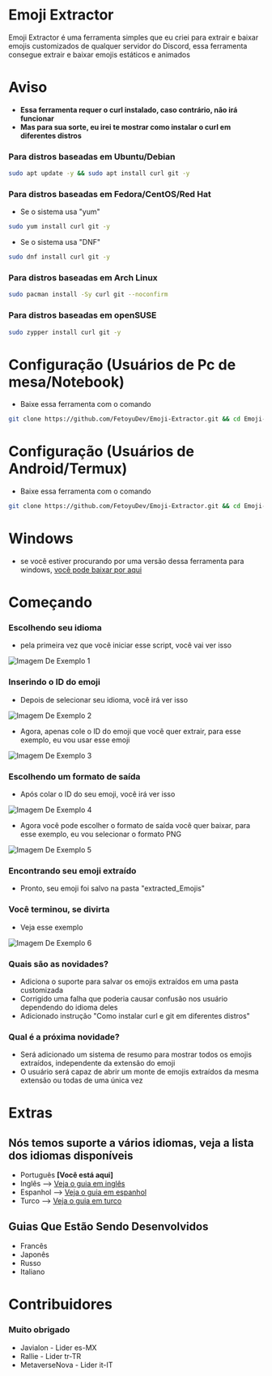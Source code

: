# Emoji Extractor
Emoji Extractor é uma ferramenta simples que eu criei para extrair e baixar emojis customizados de qualquer servidor do Discord, essa ferramenta consegue extrair e baixar emojis estáticos e animados

# Aviso
- **Essa ferramenta requer o curl instalado, caso contrário, não irá funcionar**
- **Mas para sua sorte, eu irei te mostrar como instalar o curl em diferentes distros**

### Para distros baseadas em Ubuntu/Debian
```bash
sudo apt update -y && sudo apt install curl git -y
```

### Para distros baseadas em Fedora/CentOS/Red Hat
- Se o sistema usa "yum"
```bash
sudo yum install curl git -y
```

- Se o sistema usa "DNF"
```bash
sudo dnf install curl git -y
```

### Para distros baseadas em Arch Linux
```bash
sudo pacman install -Sy curl git --noconfirm
```

### Para distros baseadas em openSUSE
```bash
sudo zypper install curl git -y
```

# Configuração (Usuários de Pc de mesa/Notebook)
- Baixe essa ferramenta com o comando
```bash
git clone https://github.com/FetoyuDev/Emoji-Extractor.git && cd Emoji-Extractor && sudo chmod +X init.sh && sh init.sh
```

# Configuração (Usuários de Android/Termux)
- Baixe essa ferramenta com o comando
```bash
git clone https://github.com/FetoyuDev/Emoji-Extractor.git && cd Emoji-Extractor && chmod +X init.sh && sh init.sh
```

# Windows
- se você estiver procurando por uma versão dessa ferramenta para windows, [você pode baixar por aqui](https://github.com/Javialonqv/EmojiExtractorTool/releases/tag/Release)


# Começando
### Escolhendo seu idioma
- pela primeira vez que você iniciar esse script, você vai ver isso

![Imagem De Exemplo 1](https://cdn.discordapp.com/attachments/1315079883944099840/1315107617290588200/image.png?ex=675634e9&is=6754e369&hm=6c9df840ffd3b86cebec82184f2a2e17a4c57fd8b87bb542933888e15312fee4&)

### Inserindo o ID do emoji
- Depois de selecionar seu idioma, você irá ver isso

![Imagem De Exemplo 2](https://cdn.discordapp.com/attachments/1315079883944099840/1315373322514599936/image.png?ex=67572c5e&is=6755dade&hm=ef3a801101b6280cfd5d18871366db057a8965d13f1db8aa285ee6802d597672&)

- Agora, apenas cole o ID do emoji que você quer extrair, para esse exemplo, eu vou usar esse emoji

![Imagem De Exemplo 3](https://cdn.discordapp.com/attachments/1315079883944099840/1315374723793948702/image.png?ex=67572dac&is=6755dc2c&hm=8b70f31313b2931dc20fd92084193fea672b756fbf588a13dae947994f7ec592&)

### Escolhendo um formato de saída
- Após colar o ID do seu emoji, você irá ver isso

![Imagem De Exemplo 4](https://cdn.discordapp.com/attachments/1315079883944099840/1315375764966735882/image.png?ex=67572ea4&is=6755dd24&hm=ee5da5cf9f84b4033b050b55221fc398918da54ae1abe6ad73d4ad56bdf164f6&)

- Agora você pode escolher o formato de saída você quer baixar, para esse exemplo, eu vou selecionar o formato PNG

![Imagem De Exemplo 5](https://cdn.discordapp.com/attachments/1315079883944099840/1315377523621630012/image.png?ex=67573048&is=6755dec8&hm=9a9c3b3cd1f24c94573b8806a7154127a0d24c79f243ba69508fa90f8044192d&)

### Encontrando seu emoji extraído
- Pronto, seu emoji foi salvo na pasta "extracted_Emojis"

### Você terminou, se divirta
- Veja esse exemplo

![Imagem De Exemplo 6](https://cdn.discordapp.com/attachments/1315079883944099840/1315379526410305617/extracted_1252052825320591360.png?ex=67573225&is=6755e0a5&hm=287c1b7000bbfb675b4201c6f735b4c03b705cef4729e6e5b09eea555e169d7d&)

### Quais são as novidades?
- Adiciona o suporte para salvar os emojis extraídos em uma pasta customizada
- Corrigido uma falha que poderia causar confusão nos usuário dependendo do idioma deles
- Adicionado instrução "Como instalar curl e git em diferentes distros"

### Qual é a próxima novidade?
- Será adicionado um sistema de resumo para mostrar todos os emojis extraídos, independente da extensão do emoji
- O usuário será capaz de abrir um monte de emojis extraídos da mesma extensão ou todas de uma única vez

# Extras
## Nós temos suporte a vários idiomas, veja a lista dos idiomas disponíveis
- Português **[Você está aqui]**
- Inglês --> [Veja o guia em inglês](https://github.com/FetoyuDev/Emoji-Extractor/blob/main/README.md)
- Espanhol --> [Veja o guia em espanhol](https://github.com/FetoyuDev/Emoji-Extractor/blob/main/README-ES.md)
- Turco --> [Veja o guia em turco](https://github.com/FetoyuDev/Emoji-Extractor/blob/main/README-TR.md)

## Guias Que Estão Sendo Desenvolvidos
- Francês
- Japonês
- Russo
- Italiano

# Contribuidores
### Muito obrigado
- Javialon - Lider es-MX
- Rallie - Lider tr-TR
- MetaverseNova - Lider it-IT
